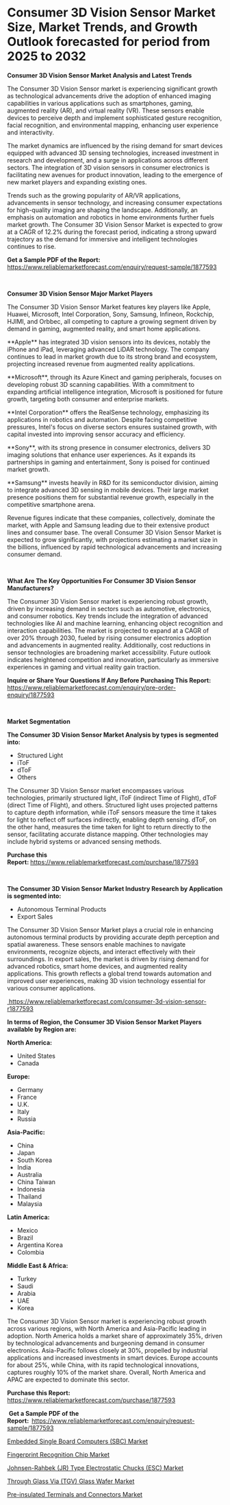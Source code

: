 <p><h1>Consumer 3D Vision Sensor Market Size, Market Trends, and Growth Outlook forecasted for period from 2025 to 2032</h1></p><p><strong>Consumer 3D Vision Sensor Market Analysis and Latest Trends</strong></p>
<p><p>The Consumer 3D Vision Sensor market is experiencing significant growth as technological advancements drive the adoption of enhanced imaging capabilities in various applications such as smartphones, gaming, augmented reality (AR), and virtual reality (VR). These sensors enable devices to perceive depth and implement sophisticated gesture recognition, facial recognition, and environmental mapping, enhancing user experience and interactivity.</p><p>The market dynamics are influenced by the rising demand for smart devices equipped with advanced 3D sensing technologies, increased investment in research and development, and a surge in applications across different sectors. The integration of 3D vision sensors in consumer electronics is facilitating new avenues for product innovation, leading to the emergence of new market players and expanding existing ones.</p><p>Trends such as the growing popularity of AR/VR applications, advancements in sensor technology, and increasing consumer expectations for high-quality imaging are shaping the landscape. Additionally, an emphasis on automation and robotics in home environments further fuels market growth. The Consumer 3D Vision Sensor Market is expected to grow at a CAGR of 12.2% during the forecast period, indicating a strong upward trajectory as the demand for immersive and intelligent technologies continues to rise.</p></p>
<p><strong>Get a Sample PDF of the Report:&nbsp;</strong> <a href="https://www.reliablemarketforecast.com/enquiry/request-sample/1877593?utm_campaign=1080&utm_medium=2&utm_source=Github&utm_content=ia&utm_term=07042025&utm_id=consumer-3d-vision-sensor">https://www.reliablemarketforecast.com/enquiry/request-sample/1877593</a></p>
<p>&nbsp;</p>
<p><strong>Consumer 3D Vision Sensor Major Market Players</strong></p>
<p><p>The Consumer 3D Vision Sensor Market features key players like Apple, Huawei, Microsoft, Intel Corporation, Sony, Samsung, Infineon, Rockchip, HJIMI, and Orbbec, all competing to capture a growing segment driven by demand in gaming, augmented reality, and smart home applications.</p><p>**Apple** has integrated 3D vision sensors into its devices, notably the iPhone and iPad, leveraging advanced LiDAR technology. The company continues to lead in market growth due to its strong brand and ecosystem, projecting increased revenue from augmented reality applications.</p><p>**Microsoft**, through its Azure Kinect and gaming peripherals, focuses on developing robust 3D scanning capabilities. With a commitment to expanding artificial intelligence integration, Microsoft is positioned for future growth, targeting both consumer and enterprise markets.</p><p>**Intel Corporation** offers the RealSense technology, emphasizing its applications in robotics and automation. Despite facing competitive pressures, Intel's focus on diverse sectors ensures sustained growth, with capital invested into improving sensor accuracy and efficiency.</p><p>**Sony**, with its strong presence in consumer electronics, delivers 3D imaging solutions that enhance user experiences. As it expands its partnerships in gaming and entertainment, Sony is poised for continued market growth.</p><p>**Samsung** invests heavily in R&D for its semiconductor division, aiming to integrate advanced 3D sensing in mobile devices. Their large market presence positions them for substantial revenue growth, especially in the competitive smartphone arena.</p><p>Revenue figures indicate that these companies, collectively, dominate the market, with Apple and Samsung leading due to their extensive product lines and consumer base. The overall Consumer 3D Vision Sensor Market is expected to grow significantly, with projections estimating a market size in the billions, influenced by rapid technological advancements and increasing consumer demand.</p></p>
<p>&nbsp;</p>
<p><strong>What Are The Key Opportunities For Consumer 3D Vision Sensor Manufacturers?</strong></p>
<p><p>The Consumer 3D Vision Sensor market is experiencing robust growth, driven by increasing demand in sectors such as automotive, electronics, and consumer robotics. Key trends include the integration of advanced technologies like AI and machine learning, enhancing object recognition and interaction capabilities. The market is projected to expand at a CAGR of over 20% through 2030, fueled by rising consumer electronics adoption and advancements in augmented reality. Additionally, cost reductions in sensor technologies are broadening market accessibility. Future outlook indicates heightened competition and innovation, particularly as immersive experiences in gaming and virtual reality gain traction.</p></p>
<p><strong>Inquire or Share Your Questions If Any Before Purchasing This Report:</strong> <a href="https://www.reliablemarketforecast.com/enquiry/pre-order-enquiry/1877593?utm_campaign=1080&utm_medium=2&utm_source=Github&utm_content=ia&utm_term=07042025&utm_id=consumer-3d-vision-sensor">https://www.reliablemarketforecast.com/enquiry/pre-order-enquiry/1877593</a></p>
<p>&nbsp;</p>
<p><strong>Market Segmentation</strong></p>
<p><strong>The Consumer 3D Vision Sensor Market Analysis by types is segmented into:</strong></p>
<p><ul><li>Structured Light</li><li>iToF</li><li>dToF</li><li>Others</li></ul></p>
<p><p>The Consumer 3D Vision Sensor market encompasses various technologies, primarily structured light, iToF (indirect Time of Flight), dToF (direct Time of Flight), and others. Structured light uses projected patterns to capture depth information, while iToF sensors measure the time it takes for light to reflect off surfaces indirectly, enabling depth sensing. dToF, on the other hand, measures the time taken for light to return directly to the sensor, facilitating accurate distance mapping. Other technologies may include hybrid systems or advanced sensing methods.</p></p>
<p><strong>Purchase this Report:&nbsp;</strong><a href="https://www.reliablemarketforecast.com/purchase/1877593?utm_campaign=1080&utm_medium=2&utm_source=Github&utm_content=ia&utm_term=07042025&utm_id=consumer-3d-vision-sensor">https://www.reliablemarketforecast.com/purchase/1877593</a></p>
<p>&nbsp;</p>
<p><strong>The Consumer 3D Vision Sensor Market Industry Research by Application is segmented into:</strong></p>
<p><ul><li>Autonomous Terminal Products</li><li>Export Sales</li></ul></p>
<p><p>The Consumer 3D Vision Sensor Market plays a crucial role in enhancing autonomous terminal products by providing accurate depth perception and spatial awareness. These sensors enable machines to navigate environments, recognize objects, and interact effectively with their surroundings. In export sales, the market is driven by rising demand for advanced robotics, smart home devices, and augmented reality applications. This growth reflects a global trend towards automation and improved user experiences, making 3D vision technology essential for various consumer applications.</p></p>
<p><a href="https://www.reliablemarketforecast.com/consumer-3d-vision-sensor-r1877593?utm_campaign=1080&utm_medium=2&utm_source=Github&utm_content=ia&utm_term=07042025&utm_id=consumer-3d-vision-sensor">&nbsp;https://www.reliablemarketforecast.com/consumer-3d-vision-sensor-r1877593</a></p>
<p><strong>In terms of Region, the Consumer 3D Vision Sensor Market Players available by Region are:</strong></p>
<p>
    <p> <strong> North America: </strong>
        <ul>
            <li>United States</li>
            <li>Canada</li>
        </ul>
        </p> 
    <p> <strong> Europe: </strong>
        <ul>
            <li>Germany</li>
            <li>France</li>
            <li>U.K.</li>
            <li>Italy</li>
            <li>Russia</li>
        </ul>
        </p> 
    <p> <strong> Asia-Pacific: </strong>
        <ul>
            <li>China</li>
            <li>Japan</li>
            <li>South Korea</li>
            <li>India</li>
            <li>Australia</li>
            <li>China Taiwan</li>
            <li>Indonesia</li>
            <li>Thailand</li>
            <li>Malaysia</li>
        </ul>
        </p> 
    <p> <strong> Latin America: </strong>
        <ul>
            <li>Mexico</li>
            <li>Brazil</li>
            <li>Argentina Korea</li>
            <li>Colombia</li>
        </ul>
        </p> 
    <p> <strong> Middle East & Africa: </strong>
        <ul>
            <li>Turkey</li>
            <li>Saudi</li>
            <li>Arabia</li>
            <li>UAE</li>
            <li>Korea</li>
        </ul>
    </p>
    </p>
<p><p>The Consumer 3D Vision Sensor market is experiencing robust growth across various regions, with North America and Asia-Pacific leading in adoption. North America holds a market share of approximately 35%, driven by technological advancements and burgeoning demand in consumer electronics. Asia-Pacific follows closely at 30%, propelled by industrial applications and increased investments in smart devices. Europe accounts for about 25%, while China, with its rapid technological innovations, captures roughly 10% of the market share. Overall, North America and APAC are expected to dominate this sector.</p></p>
<p><strong>Purchase this Report: </strong><a href="https://www.reliablemarketforecast.com/purchase/1877593?utm_campaign=1080&utm_medium=2&utm_source=Github&utm_content=ia&utm_term=07042025&utm_id=consumer-3d-vision-sensor">https://www.reliablemarketforecast.com/purchase/1877593</a></p>
<p>&nbsp;<strong>Get a Sample PDF of the Report:&nbsp;&nbsp;</strong><a href="https://www.reliablemarketforecast.com/enquiry/request-sample/1877593?utm_campaign=1080&utm_medium=2&utm_source=Github&utm_content=ia&utm_term=07042025&utm_id=consumer-3d-vision-sensor">https://www.reliablemarketforecast.com/enquiry/request-sample/1877593</a></p>
<p><strong></strong></p>
<p><p><a href="https://github.com/lazloklitz2e/Market-Research-Report-List-1/blob/main/embedded-single-board-computers-sbc-market.md?utm_campaign=1080&utm_medium=2&utm_source=Github&utm_content=ia&utm_term=07042025&utm_id=consumer-3d-vision-sensor">Embedded Single Board Computers (SBC) Market</a></p><p><a href="https://github.com/pezezlarue7h/Market-Research-Report-List-1/blob/main/fingerprint-recognition-chip-market.md?utm_campaign=1080&utm_medium=2&utm_source=Github&utm_content=ia&utm_term=07042025&utm_id=consumer-3d-vision-sensor">Fingerprint Recognition Chip Market</a></p><p><a href="https://github.com/rueffmuoloqw/Market-Research-Report-List-1/blob/main/johnsen-rahbek-jr-type-electrostatic-chucks-esc-market.md?utm_campaign=1080&utm_medium=2&utm_source=Github&utm_content=ia&utm_term=07042025&utm_id=consumer-3d-vision-sensor">Johnsen-Rahbek (JR) Type Electrostatic Chucks (ESC) Market</a></p><p><a href="https://github.com/onutsheinz/Market-Research-Report-List-1/blob/main/through-glass-via-tgv-glass-wafer-market.md?utm_campaign=1080&utm_medium=2&utm_source=Github&utm_content=ia&utm_term=07042025&utm_id=consumer-3d-vision-sensor">Through Glass Via (TGV) Glass Wafer Market</a></p><p><a href="https://github.com/wycheelwayeu/Market-Research-Report-List-1/blob/main/pre-insulated-terminals-and-connectors-market.md?utm_campaign=1080&utm_medium=2&utm_source=Github&utm_content=ia&utm_term=07042025&utm_id=consumer-3d-vision-sensor">Pre-insulated Terminals and Connectors Market</a></p></p>